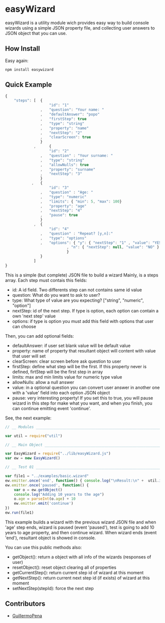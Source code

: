 # easyWizard

easyWizard is a utility module wich provides easy way to build console wizards using a simple JSON property file, and collecting user answers to JSON object that you can use.

## How Install

Easy again: 

	npm install easywizard


## Quick Example

```javascript
{
	"steps": [	{
					"id": "1"
				,	"question": "Your name: "
				,	"defaultAnswer": "popo"	
				,	"firstStep": true
				,	"type": "string"
				,	"property": "name"
				,	"nextStep": "2"
				,	"clearScreen": true
				}
			 ,  	{
			 		"id": "2"
				,	"question" : "Your surname: "	
				,	"type": "string"
				,	"allowNulls": true
				,	"property": "surname"
				,	"nextStep": "3"
			 	}
			, 	{
			 		"id": "3"
				,	"question" : "Age: "	
				,	"type": "numeric"
				,	"limits": { "min": 5, "max": 100}
				,	"property": "age"
				,	"nextStep": "4"
				,	"pause": true
			 	}
			 ,	{
			 		"id": "4"
				,	"question" : "Repeat? [y,n]:"	
				,	"type": "options"
				,	"options": { "y": { "nextStep": "1" , "value": "YES" }
							, "n": { "nextStep": null, "value": "NO" }
							}
			 	}
			 ]
}
```

This is a simple (but complete) JSON file to build a wizard
Mainly, is a steps array. Each step must contais this fields:

  - id: A id field. Two differents step can not contains same id value
  - question: What do you want to ask to user?
  - type: What type of value are you expecting? ["string", "numeric", "option"]
  - nextStep: id of the next step. If type is option, each option can contain a own 'next step' value
  - options: if type is option you must add this field with options that user can choose

Then, you can add optional fields:

  - defaultAnswer: if user set blank value will be default value
  - property: name of property that resultant object will content with value that user will set
  - clearScreen: clear screen before ask question to user
  - firstStep: define what step will be the first. If this property never is defined, firtStep will be the first step in array
  - limits: max and min limits value for numeric type value
  - allowNulls: allow a null answer
  - value: in a optional question you can convert user answer in another one with a 'value' field into each option JSON object
  - pause: very interesting property! If you set this to true, you will pause wizard in this step for make what you want, and when you finish, you can continue emitting event 'continue'.

See, the next example:

``` javascript
// __ Modules _____________________________________________________________

var util = require("util")

// __ Main Object _________________________________________________________

var EasyWizard = require("../lib/easyWizard.js")
var ew = new EasyWizard()

// __ Test 01 _____________________________________________________________

var file1 = "../examples/basic.wizard"
ew.emitter.once('end', function() { console.log("\nResult:\n" +  util.inspect(ew.getObject())) })
ew.emitter.once('paused', function() {
	var o = ew.getObject()
	console.log("Adding 10 years to the age")
	o.age = parseInt(o.age) + 10
	ew.emitter.emit('continue')
})
ew.run(file1)
```

This example builds a wizard with the previous wizard JSON file and when 'age' step ends, wizard is paused (event 'paused'), test is going to add 10 years to age property, and then continue wizard. 
When wizard ends (event 'end'), resultant object is showed in console.

You can use this public methods also: 

  - getObject(): return a object with all info of the wizards (responses of user)
  - resetObject(): reset object clearing all of properties
  - getCurrentStep(): return current step id of wizard at this moment
  - getNextStep(): return current next step id (if exists) of wizard at this moment
  - setNextStep(stepId): force the next step


## Contributors

- [GuillermoPena](http://github.com/GuillermoPena) 
